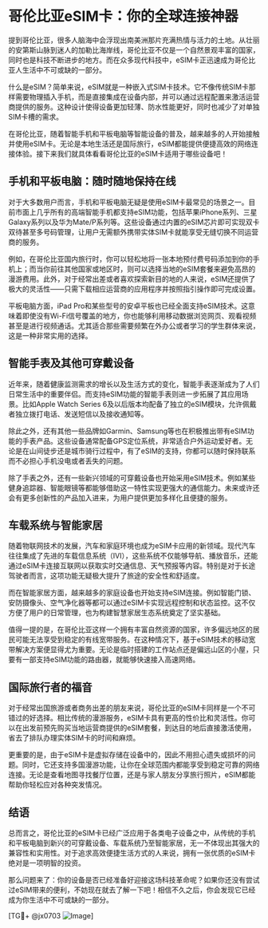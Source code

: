 # 哥伦比亚eSIM卡：你的全球连接神器

提到哥伦比亚，很多人脑海中会浮现出南美洲那片充满热情与活力的土地。从壮丽的安第斯山脉到迷人的加勒比海岸线，哥伦比亚不仅是一个自然景观丰富的国家，同时也是科技不断进步的地方。而在众多现代科技中，eSIM卡正迅速成为哥伦比亚人生活中不可或缺的一部分。

什么是eSIM？简单来说，eSIM就是一种嵌入式SIM卡技术。它不像传统SIM卡那样需要物理插入手机，而是直接集成在设备内部，并可以通过远程配置来激活运营商提供的服务。这种设计使得设备更加轻薄、防水性能更好，同时也减少了对单独SIM卡槽的需求。

在哥伦比亚，随着智能手机和平板电脑等智能设备的普及，越来越多的人开始接触并使用eSIM卡。无论是本地生活还是国际旅行，eSIM都能提供便捷高效的网络连接体验。接下来我们就具体看看哥伦比亚的eSIM卡适用于哪些设备吧！

## 手机和平板电脑：随时随地保持在线

对于大多数用户而言，手机和平板电脑无疑是使用eSIM卡最常见的场景之一。目前市面上几乎所有的高端智能手机都支持eSIM功能，包括苹果iPhone系列、三星Galaxy系列以及华为Mate/P系列等。这些设备通过内置的eSIM芯片即可实现双卡双待甚至多号码管理，让用户无需额外携带实体SIM卡就能享受无缝切换不同运营商的服务。

例如，在哥伦比亚国内旅行时，你可以轻松地将一张本地预付费号码添加到你的手机上；而当你前往其他国家或地区时，则可以选择当地的eSIM套餐来避免高昂的漫游费用。此外，对于经常出差或者喜欢探索新目的地的人来说，eSIM还提供了极大的灵活性——只需下载相应运营商的应用程序并按照指引操作即可完成设置。

平板电脑方面，iPad Pro和某些型号的安卓平板也已经全面支持eSIM技术。这意味着即使没有Wi-Fi信号覆盖的地方，你也能够利用移动数据浏览网页、观看视频甚至是进行视频通话。尤其适合那些需要频繁在外办公或者学习的学生群体来说，这是一种非常实用的选择。

## 智能手表及其他可穿戴设备

近年来，随着健康监测需求的增长以及生活方式的变化，智能手表逐渐成为了人们日常生活中的重要伴侣。而支持eSIM功能的智能手表则进一步拓展了其应用场景。比如Apple Watch Series 6及以后版本均配备了独立的eSIM模块，允许佩戴者独立拨打电话、发送短信以及接收通知等。

除此之外，还有其他一些品牌如Garmin、Samsung等也在积极推出带有eSIM功能的手表产品。这些设备通常配备GPS定位系统，非常适合户外运动爱好者。无论是在山间徒步还是城市骑行过程中，有了eSIM的支持，你都可以随时保持联系而不必担心手机没电或者丢失的问题。

除了手表之外，还有一些新兴领域的可穿戴设备也开始采用eSIM技术。例如某些健身追踪器、智能眼镜等都能够借助这一特性实现更强大的通信能力。未来或许还会有更多创新性的产品加入进来，为用户提供更加多样化且便捷的服务。

## 车载系统与智能家居

随着物联网技术的发展，汽车和家庭环境也成为eSIM卡应用的新领域。现代汽车往往集成了先进的车载信息系统（IVI），这些系统不仅能够导航、播放音乐，还能通过eSIM卡连接互联网以获取实时交通信息、天气预报等内容。特别是对于长途驾驶者而言，这项功能无疑极大提升了旅途的安全性和舒适度。

而在智能家居方面，越来越多的家庭设备也开始支持eSIM连接。例如智能门锁、安防摄像头、空气净化器等都可以通过eSIM卡实现远程控制和状态监控。这不仅方便了用户的日常管理，也为构建智慧家居生态系统奠定了坚实基础。

值得一提的是，在哥伦比亚这样一个拥有丰富自然资源的国家，许多偏远地区的居民可能无法享受到稳定的有线宽带服务。在这种情况下，基于eSIM技术的移动宽带解决方案便显得尤为重要。无论是临时搭建的工作站点还是偏远山区的小屋，只要有一部支持eSIM功能的路由器，就能够快速接入高速网络。

## 国际旅行者的福音

对于经常出国旅游或者商务出差的朋友来说，哥伦比亚的eSIM卡同样是一个不可错过的好选择。相比传统的漫游服务，eSIM卡具有更高的性价比和灵活性。你可以在出发前预先购买当地运营商提供的eSIM套餐，到达目的地后直接激活使用，省去了排队办理实体SIM卡的时间和麻烦。

更重要的是，由于eSIM卡是虚拟存储在设备中的，因此不用担心遗失或损坏的问题。同时，它还支持多国漫游功能，让你在全球范围内都能享受到稳定可靠的网络连接。无论是查看地图寻找餐厅位置，还是与家人朋友分享旅行照片，eSIM都能帮助你轻松应对各种突发情况。

## 结语

总而言之，哥伦比亚的eSIM卡已经广泛应用于各类电子设备之中，从传统的手机和平板电脑到新兴的可穿戴设备、车载系统乃至智能家居，无一不体现出其强大的兼容性和实用性。对于追求高效便捷生活方式的人来说，拥有一张优质的eSIM卡绝对是一项明智的投资。

那么问题来了：你的设备是否已经准备好迎接这场科技革命呢？如果你还没有尝试过eSIM带来的便利，不妨现在就去了解一下吧！相信不久之后，你会发现它已经成为你生活中不可或缺的一部分。

[TG💪+ @jx0703 ![Image](https://github.com/user-attachments/assets/dbca1d08-cadb-493c-b0ec-ad6f7a83f270)]